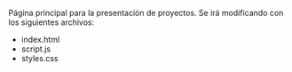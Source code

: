 Página principal para la presentación de proyectos. Se irá modificando con los siguientes archivos:
- index.html
- script.js
- styles.css
